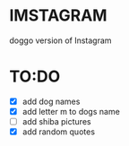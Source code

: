 # IMSTAGRAM

doggo version of Instagram

# TO:DO
* [x] add dog names
* [x] add letter m to dogs name
* [ ] add shiba pictures
* [x] add random quotes